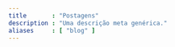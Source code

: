 ```yaml
---
title       : "Postagens"
description : "Uma descrição meta genérica."
aliases     : [ "blog" ]
---
```

